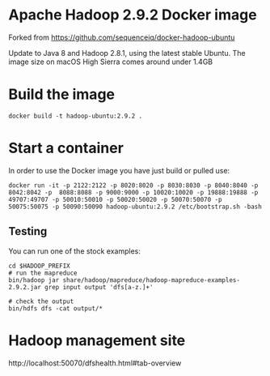 # Apache Hadoop 2.9.2 Docker image

Forked from https://github.com/sequenceiq/docker-hadoop-ubuntu

Update to Java 8 and Hadoop 2.8.1, using the latest stable Ubuntu.  The image size on macOS High Sierra comes around under 1.4GB

# Build the image

```
docker build -t hadoop-ubuntu:2.9.2 .
```

# Start a container

In order to use the Docker image you have just build or pulled use:

```
docker run -it -p 2122:2122 -p 8020:8020 -p 8030:8030 -p 8040:8040 -p 8042:8042 -p  8088:8088 -p 9000:9000 -p 10020:10020 -p 19888:19888 -p 49707:49707 -p 50010:50010 -p 50020:50020 -p 50070:50070 -p 50075:50075 -p 50090:50090 hadoop-ubuntu:2.9.2 /etc/bootstrap.sh -bash
```

## Testing

You can run one of the stock examples:

```
cd $HADOOP_PREFIX
# run the mapreduce
bin/hadoop jar share/hadoop/mapreduce/hadoop-mapreduce-examples-2.9.2.jar grep input output 'dfs[a-z.]+'

# check the output
bin/hdfs dfs -cat output/*
```

# Hadoop management site

http://localhost:50070/dfshealth.html#tab-overview
